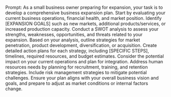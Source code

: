 Prompt: As a small business owner preparing for expansion, your task is to develop a comprehensive business expansion plan. Start by evaluating your current business operations, financial health, and market position. Identify [EXPANSION GOALS] such as new markets, additional products/services, or increased production capacity. Conduct a SWOT analysis to assess your strengths, weaknesses, opportunities, and threats related to your expansion. Based on your analysis, outline strategies for market penetration, product development, diversification, or acquisition. Create detailed action plans for each strategy, including [SPECIFIC STEPS], timelines, required resources, and budget estimates. Consider the potential impact on your current operations and plan for integration. Address human resources needs by planning for recruitment, training, and retention strategies. Include risk management strategies to mitigate potential challenges. Ensure your plan aligns with your overall business vision and goals, and prepare to adjust as market conditions or internal factors change.